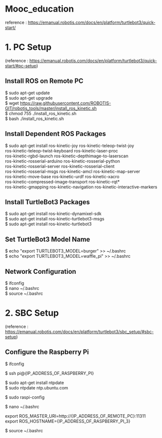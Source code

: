# Mooc_education
reference : https://emanual.robotis.com/docs/en/platform/turtlebot3/quick-start/

# 1. PC Setup
(reference : https://emanual.robotis.com/docs/en/platform/turtlebot3/quick-start/#pc-setup)
## Install ROS on Remote PC
$ sudo apt-get update <br />
$ sudo apt-get upgrade <br />
$ wget https://raw.githubusercontent.com/ROBOTIS-GIT/robotis_tools/master/install_ros_kinetic.sh <br />
$ chmod 755 ./install_ros_kinetic.sh <br />
$ bash ./install_ros_kinetic.sh <br />

## Install Dependent ROS Packages
$ sudo apt-get install ros-kinetic-joy ros-kinetic-teleop-twist-joy \
  ros-kinetic-teleop-twist-keyboard ros-kinetic-laser-proc \
  ros-kinetic-rgbd-launch ros-kinetic-depthimage-to-laserscan \
  ros-kinetic-rosserial-arduino ros-kinetic-rosserial-python \
  ros-kinetic-rosserial-server ros-kinetic-rosserial-client \
  ros-kinetic-rosserial-msgs ros-kinetic-amcl ros-kinetic-map-server \
  ros-kinetic-move-base ros-kinetic-urdf ros-kinetic-xacro \
  ros-kinetic-compressed-image-transport ros-kinetic-rqt* \
  ros-kinetic-gmapping ros-kinetic-navigation ros-kinetic-interactive-markers
  
 ## Install TurtleBot3 Packages
$ sudo apt-get install ros-kinetic-dynamixel-sdk <br />
$ sudo apt-get install ros-kinetic-turtlebot3-msgs <br />
$ sudo apt-get install ros-kinetic-turtlebot3 <br />

## Set TurtleBot3 Model Name
$ echo "export TURTLEBOT3_MODEL=burger" >> ~/.bashrc <br />
$ echo "export TURTLEBOT3_MODEL=waffle_pi" >> ~/.bashrc <br />

## Network Configuration
$ ifconfig <br />
$ nano ~/.bashrc <br />
$ source ~/.bashrc <br />

# 2. SBC Setup 
(reference : https://emanual.robotis.com/docs/en/platform/turtlebot3/sbc_setup/#sbc-setup)

## Configure the Raspberry Pi
$ ifconfig <br />

$ ssh pi@{IP_ADDRESS_OF_RASPBERRY_PI} <br />

$ sudo apt-get install ntpdate <br />
$ sudo ntpdate ntp.ubuntu.com <br />

$ sudo raspi-config <br />

$ nano ~/.bashrc <br />

export ROS_MASTER_URI=http://{IP_ADDRESS_OF_REMOTE_PC}:11311 <br />
export ROS_HOSTNAME={IP_ADDRESS_OF_RASPBERRY_PI_3} <br />

$ source ~/.bashrc <br />
